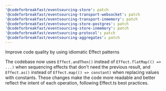 ```yaml
---
'@codeforbreakfast/eventsourcing-store': patch
'@codeforbreakfast/eventsourcing-transport-websocket': patch
'@codeforbreakfast/eventsourcing-transport-inmemory': patch
'@codeforbreakfast/eventsourcing-store-postgres': patch
'@codeforbreakfast/eventsourcing-store-inmemory': patch
'@codeforbreakfast/eventsourcing-protocol': patch
'@codeforbreakfast/eventsourcing-aggregates': patch
---
```


Improve code quality by using idiomatic Effect patterns

The codebase now uses `Effect.andThen()` instead of `Effect.flatMap(() => ...)` when sequencing effects that don't need the previous result, and `Effect.as()` instead of `Effect.map(() => constant)` when replacing values with constants. These changes make the code more readable and better reflect the intent of each operation, following Effect.ts best practices.
